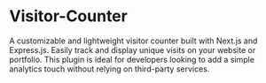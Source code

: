 # Visitor-Counter
A customizable and lightweight visitor counter built with Next.js and Express.js. Easily track and display unique visits on your website or portfolio. This plugin is ideal for developers looking to add a simple analytics touch without relying on third-party services.
